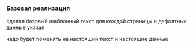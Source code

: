 ﻿### Базовая реализация

сделал базовый шаблонный текст для каждой страницы и дефолтные данные указал

надо будет поменять на настоящий текст и настоящие данные


